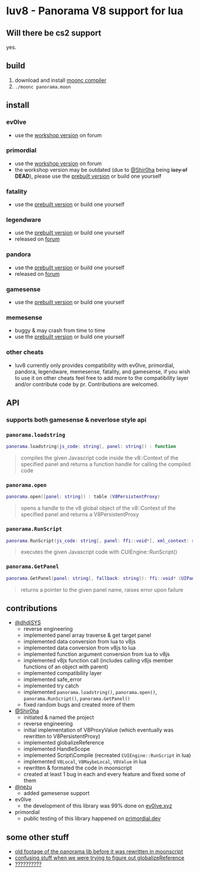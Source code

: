 # luv8 - Panorama V8 support for lua  

## Will there be cs2 support
yes.

## build  
1. download and install [moonc compiler](https://moonscript.org/)  
2. `./moonc panorama.moon`

## install  

### ev0lve  
- use the [workshop version](https://ev0lve.xyz/resources/panorama.43/) on forum
### primordial  
- use the [workshop version](https://primordial.dev/resources/panorama-library.248/) on forum
- the workshop version may be outdated (due to [@Shir0ha](https://github.com/Shir0ha) being ~~lazy af~~ **DEAD**), please use the [prebuilt version](https://github.com/Shir0ha/luv8/blob/main/build/panorama.lua) or build one yourself
### fatality  
- use the [prebuilt version](https://github.com/Shir0ha/luv8/blob/main/build/panorama.lua) or build one yourself
### legendware  
- use the [prebuilt version](https://github.com/Shir0ha/luv8/blob/main/build/panorama.lua) or build one yourself
- released on [forum](https://legendware.pw/threads/panorama-library.8821/)
### pandora
- use the [prebuilt version](https://github.com/Shir0ha/luv8/blob/main/build/panorama.lua) or build one yourself
- released on [forum](https://pandora.gg/threads/panorama-library.651/)
### gamesense
- use the [prebuilt version](https://github.com/Shir0ha/luv8/blob/main/build/panorama.lua) or build one yourself
### memesense
- buggy & may crash from time to time
- use the [prebuilt version](https://github.com/Shir0ha/luv8/blob/main/build/panorama.lua) or build one yourself
### other cheats  
- luv8 currently only provides compatibility with ev0lve, primordial, pandora, legendware, memesense, fatality, and gamesense, if you wish to use it on other cheats feel free to add more to the compatibility layer and/or contribute code by pr. Contributions are welcomed.

## API
### supports both gamesense & neverlose style api
### `panorama.loadstring`  
```lua
panorama.loadstring(js_code: string[, panel: string]) : function
```  
> compiles the given Javascript code inside the v8::Context of the specified panel and
returns a function handle for calling the compiled code  
### `panorama.open`  
```lua
panorama.open([panel: string]) : table (V8PersistentProxy)
```  
> opens a handle to the v8 global object of the v8::Context of the specified panel and
returns a V8PersistentProxy
### `panorama.RunScript`  
```lua
panorama.RunScript(js_code: string[, panel: ffi::void*[, xml_context: string]]) : ffi::int
```  
> executes the given Javascript code with CUIEngine::RunScript()  
### `panorama.GetPanel`  
```lua
panorama.GetPanel(panel: string[, fallback: string]): ffi::void* (UIPanel)
```  
> returns a pointer to the given panel name, raises error upon failure

## contributions
- [@dhdjSYS](https://github.com/dhdjSYS)
  - reverse engineering
  - implemented panel array traverse & get target panel
  - implemented data conversion from lua to v8js
  - implemented data conversion from v8js to lua
  - implemented function argument conversion from lua to v8js
  - implemented v8js function call (includes  calling v8js member functions of an object with parent)
  - implemented compatibility layer
  - implemented safe_error
  - implemented try catch
  - implemented `panorama.loadstring()`, `panorama.open()`, `panorama.RunScript()`, `panorama.GetPanel()`
  - fixed random bugs and created more of them
- [@Shir0ha](https://github.com/Shir0ha)
  - initiated & named the project
  - reverse engineering
  - initial implementation of V8ProxyValue (which eventually was rewritten to V8PersistentProxy)
  - implemented globalizeReference
  - implemented HandleScope
  - implemented Script\Compile (recreated `CUIEngine::RunScript` in lua)
  - implemented `V8Local`, `V8MaybeLocal`, `V8Value` in lua
  - rewritten & formated the code in moonscript
  - created at least 1 bug in each and every feature and fixed some of them
- [@nezu](https://github.com/dumbasPL)
  - added gamesense support
- ev0lve
  - the development of this library was 99% done on [ev0lve.xyz](https://ev0lve.xyz/)
- primordial
  - public testing of this library happened on [primordial.dev](https://primordial.dev/)

## some other stuff
- [old footage of the panorama lib before it was rewritten in moonscript](https://www.youtube.com/watch?v=2i9itIjnDlo)  
- [confusing stuff when we were trying to figure out globalizeReference](https://i.imgur.com/cX9hedq.png)
- [??????????](https://i.imgur.com/hJpVJtt.png)
